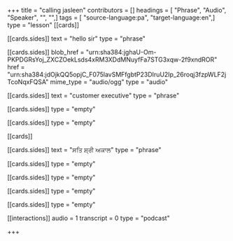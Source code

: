 +++
title = "calling jasleen"
contributors = []
headings = [ "Phrase", "Audio", "Speaker", "", "",]
tags = [ "source-language:pa", "target-language:en",]
type = "lesson"
[[cards]]

[[cards.sides]]
text = "hello sir"
type = "phrase"

[[cards.sides]]
blob_href = "urn:sha384:jghaU-Om-PKPDGRsYoj_ZXCZOekLsds4xRM3XDdMNuyfFa7STG3xqw-2f9xndROR"
href = "urn:sha384:jdOjkQQ5opjC_F075lavSMFfgbtP23DIruU2Ip_26roqj3fzpWLF2jTcoNqxFQSA"
mime_type = "audio/ogg"
type = "audio"

[[cards.sides]]
text = "customer executive"
type = "phrase"

[[cards.sides]]
type = "empty"

[[cards.sides]]
type = "empty"

[[cards]]

[[cards.sides]]
text = "ਸਤਿ ਸ਼੍ਰੀ ਅਕਾਲ"
type = "phrase"

[[cards.sides]]
type = "empty"

[[cards.sides]]
type = "empty"

[[cards.sides]]
type = "empty"

[[cards.sides]]
type = "empty"

[[interactions]]
audio = 1
transcript = 0
type = "podcast"

+++
